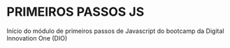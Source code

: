 # PRIMEIROS PASSOS JS 
Início do módulo de primeiros passos de Javascript do bootcamp da Digital Innovation One (DIO)